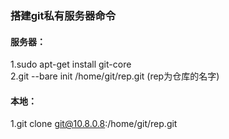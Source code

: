 ### 搭建git私有服务器命令
#### 服务器：
1.sudo apt-get install git-core  
2.git --bare init /home/git/rep.git (rep为仓库的名字)
#### 本地：
1.git clone git@10.8.0.8:/home/git/rep.git
